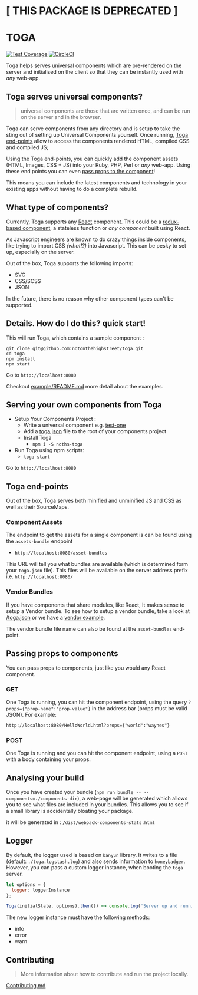 # [ THIS PACKAGE IS DEPRECATED ]

# TOGA

[![Test Coverage](https://codeclimate.com/repos/56d6f79a4304122460007970/badges/70c559a8e7dbfc647eb1/coverage.svg)](https://codeclimate.com/repos/56d6f79a4304122460007970/coverage)
[![CircleCI](https://circleci.com/gh/notonthehighstreet/toga/tree/master.svg?style=svg&circle-token=fad4a71fbda4e23fb196f5e4c63384bf7db66b6c)](https://circleci.com/gh/notonthehighstreet/toga/tree/master)

Toga helps serves universal components which are pre-rendered on the server and initialised on the client so that they can be instantly used with *any* web-app.

## Toga serves universal components?

> universal components are those that are written once, and can be run on the server and in the browser.

Toga can serve components from any directory and is setup to take the sting out of setting up Universal Components yourself.
Once running, [Toga end-points](#toga-end-points) allow to access the components rendered HTML, compiled CSS and compiled JS;

Using the Toga end-points, you can quickly add the component assets (HTML, Images, CSS + JS) into your Ruby, PHP, Perl or *any* web-app.
Using these end points you can even [pass props to the component](#passing-props-to-components)!

This means you can include the latest components and technology in your existing apps without having to do a complete rebuild.

## What type of components?

Currently, Toga supports any [React](https://github.com/facebook/react) component.
This could be a [redux-based component](/tests/e2e/components/test-redux), a stateless function or *any component* built using React.

As Javascript engineers are known to do crazy things inside components, like trying to import CSS *(what!?)* into Javascript.
This can be pesky to set up, especially on the server.

Out of the box, Toga supports the following imports:
 * SVG
 * CSS/SCSS
 * JSON

In the future, there is no reason why other component types can't be supported.

## Details. How do I do this? quick start!

This will run Toga, which contains a sample component :

```
git clone git@github.com:notonthehighstreet/toga.git
cd toga
npm install
npm start
```
Go to `http://localhost:8080`

Checkout [example/README.md](/example/README.md) more detail about the examples.

## Serving your own components from Toga

* Setup Your Components Project :
  * Write a universal component e.g. [test-one](/tests/e2e/components/test-one/index.js)
  * Add a [toga.json](/toga.json.md) file to the root of your components project
  * Install Toga
    * `npm i -S noths-toga `
* Run Toga using npm scripts:
  * `toga start`

Go to `http://localhost:8080`

## Toga end-points

Out of the box, Toga serves both minified and unminified JS and CSS as well as their SourceMaps.

### Component Assets

The endpoint to get the assets for a single component is can be found using the `assets-bundle` endpoint

 * `http://localhost:8080/asset-bundles`

This URL will tell you what bundles are available (which is determined form your `toga.json` file).
This files will be available on the server address prefix i.e. `http://localhost:8080/`

### Vendor Bundles

If you have components that share modules, like React, It makes sense to setup a Vendor bundle.
To see how to setup a vendor bundle, take a look at [/toga.json](/toga.json.md) or we have a [vendor example](/example/README.md#vendor-javascript).

The vendor bundle file name can also be found at the `asset-bundles` end-point.

## Passing props to components

You can pass props to components, just like you would any React component.

### GET

One Toga is running, you can hit the component endpoint, using the query `?props={"prop-name":"prop-value"}` in the address bar (props must be valid JSON).  For example:

`http://localhost:8080/HelloWorld.html?props={"world":"waynes"}`

### POST

One Toga is running and you can hit the component endpoint, using a `POST` with a body containing your props.

## Analysing your build

Once you have created your bundle (`npm run bundle -- --components=./components-dir`), a web-page will be generated which allows you to see what files are included in your bundles.
This allows you to see if a small library is accidentally bloating your package.

it will be generated in : `/dist/webpack-components-stats.html`

## Logger

By default, the logger used is based on `banyun` library. It writes to a file (default: `./toga.logstash.log`) and also sends information to `honeybadger`. However, you can pass a custom logger instance, when booting the `toga` server.
```js
let options = {
  logger: loggerInstance
};

Toga(initialState, options).then(() => console.log('Server up and running'));
```

The new logger instance must have the following methods:
- info
- error
- warn

## Contributing

 > More information about how to contribute and run the project locally.

[Contributing.md](CONTRIBUTING.md)
